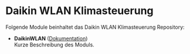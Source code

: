 # Daikin WLAN Klimasteuerung

Folgende Module beinhaltet das Daikin WLAN Klimasteuerung Repository:

- __DaikinWLAN__ ([Dokumentation](DaikinWLAN))  
	Kurze Beschreibung des Moduls.